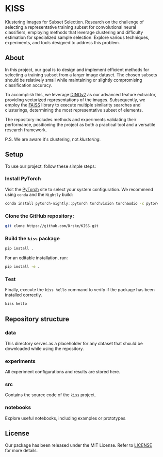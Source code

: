 # KISS
Klustering Images for Subset Selection. Research on the challenge of selecting a representative training subset for convolutional neural classifiers, employing methods that leverage clustering and difficulty estimation for specialized sample selection. Explore various techniques, experiments, and tools designed to address this problem.


## About
In this project, our goal is to design and implement efficient methods for selecting a training subset from a larger image dataset. The chosen subsets should be relatively small while maintaining or slightly compromising classification accuracy.

To accomplish this, we leverage [DINOv2](https://arxiv.org/abs/2304.07193) as our advanced feature extractor, providing vectorized representations of the images. Subsequently, we employ the [FAISS](https://arxiv.org/abs/1702.08734) library to execute multiple similarity searches and clusterings, determining the most representative subset of elements.

The repository includes methods and experiments validating their performance, positioning the project as both a practical tool and a versatile research framework.

P.S. We are aware it's clustering, not *klustering*.

## Setup
To use our project, follow these simple steps:

### Install PyTorch
Visit the [PyTorch](https://pytorch.org) site to select your system configuration. We recommend using `conda` and the `Nightly` build:

```bash
conda install pytorch-nightly::pytorch torchvision torchaudio -c pytorch-nightly
```

### Clone the GitHub repository:
```bash
git clone https://github.com/Drske/KISS.git
```

### Build the `kiss` package
```bash
pip install .
```

For an editable installation, run:

```bash
pip install -e .
```

### Test
Finally, execute the `kiss hello` command to verify if the package has been installed correctly.

```bash
kiss hello
```

## Repository structure

### data
This directory serves as a placeholder for any dataset that should be downloaded while using the repository.

### experiments
All experiment configurations and results are stored here.

### src
Contains the source code of the `kiss` project.

### notebooks
Explore useful notebooks, including examples or prototypes.


## License
Our package has been released under the MIT License. Refer to [LICENSE](LICENSE) for more details.